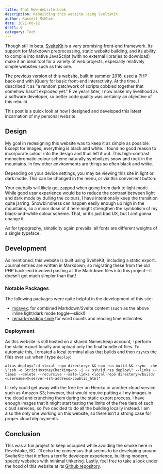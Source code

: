 ```yaml
---
title: That New-Website Look
description: Rebuilding this website using SvelteKit.
author: Russell McWhae
date: 2021-08-12
draft: 0
category: Tech
---
```


<script>
import ThemeSwitcher from '$lib/components/ThemeSwitcher.svelte'
  </script>

Though still in beta, [SvelteKit](https://kit.svelte.dev/) is a very promising front-end framework. Its support for Markdown preprocessing, static website building, and its ability to compile into native JavaScript (with no external libraries to download) make it an ideal tool for a variety of web projects, especially relatively simple websites such as this one.

The previous version of this website, built in summer 2016, used a PHP back-end with jQuery for basic front-end interactivity. At the time, I described it as “a random patchwork of scripts cobbled together that somehow hasn’t exploded yet.” Five years later, I now make my livelihood as a software developer, so better code quality was certainly an objective of this rebuild.

This post is a quick look at how I designed and developed this latest incarnation of my personal website.

## Design

My goal in redesigning this website was to keep it as simple as possible. Except for images, everything is black and white. I found no good reason to incorporate colour into the design and thus left it out. This high-contrast monochromatic colour scheme naturally symbolizes snow and rock in the mountains. In few other environments are things so often black and white.

Depending on your device settings, you may be viewing this site in light or dark mode. This can be changed in the menu, or via this convenient button:

<ThemeSwitcher />

Your eyeballs will likely get zapped when going from dark to light mode. While good user experience would be to reduce the contrast between light and dark mode by dulling the colours, I have intentionally keep the transition quite jarring. Snowblindness can happen easily enough up high in the mountains, so a minor dose of it here might strengthen the symbolism of my black-and-white colour scheme. That, or it’s just bad UX, but I aint gonna change it.

As for typography, simplicity again prevails: all fonts are different weights of a single typeface.

## Development

As mentioned, this website is built using SvelteKit, including a static export. Journal entries are written in Markdown, so migrating these from the old PHP back-end involved pasting all the Markdown files into this project—it doesn’t get much simpler than that!

### Notable Packages

The following packages were quite helpful in the development of this site:

-   [mdsvex](https://mdsvex.pngwn.io/): for combined Markdown/Svelte content (such as the above inline light/dark mode toggle—slick!)
-   [remark-reading-time](https://github.com/mattjennings/remark-reading-time) for word counts and reading time estimates

### Deployment

As this website is still hosted on a shared Namecheap account, I perform the static export locally and upload only the final bundle of files. To automate this, I created a local terminal alias that builds and then `rsync`s the files over `ssh` when I type `deploy`:

```
alias deploy="cd <local-repo-directory> && npm run build && rsync -zhe \"ssh -o StrictHostKeyChecking=no -i ~/.ssh/id_rsa_deploy\" --links --times --delete --recursive --safe-links <local repo directory>/build/ <username>@<server-ssh-address>:public_html"
```

I likely could get away with the free tier on Heroku or another cloud service such as Amazon S3; however, that would require putting all my images in the cloud and crunching them during the static export process. I have enough images that it might start testing the limits of the free tiers of such cloud services, so I’ve decided to do all the building locally instead. I am also the only one working on this website, so there isn‘t a strong case for proper cloud deployments.

## Conclusion

This was a fun project to keep occupied while avoiding the smoke here in Revelstoke, BC. I‘ll echo the consensus that seems to be developing around SvelteKit: that it offers a terrific developer experience, building modern, speedy websites with minimal tinkering. Lastly, feel free to take a look under the hood of this website at its [Github repository](https://github.com/rmcwhae/russellmcwhae.ca).
